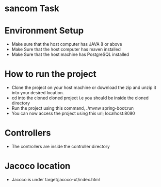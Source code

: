 # sancom Task

# Environment Setup
* Make sure that the host computer has JAVA 8 or above
* Make Sure that the host computer has maven installed 
* Make Sure that the host machine has PostgreSQL installed

# How to run the project
* Clone the project on your host machine or download the zip and unzip it into your desired location.
* cd into the cloned cloned project i.e you should be inside the cloned directory
* Run the project using this command, ./mvnw spring-boot:run
* You can now access the project using this url; localhost:8080

# Controllers
* The controllers are inside the controller directory

# Jacoco location
* Jacoco is under target/jacoco-ut/index.html
